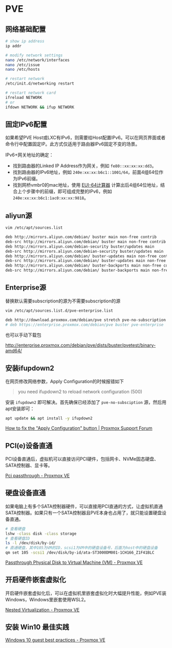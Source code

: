 # PVE



## 网络基础配置

```bash
# show ip address
ip addr

# modify network settings
nano /etc/network/interfaces
nano /etc/issue
nano /etc/hosts

# restart network
/etc/init.d/networking restart

# restart network card
ifreload NETWORK
# or
ifdown NETWORK && ifup NETWORK
```



## 固定IPv6配置

如果希望PVE Host或LXC有IPv6，则需要给Host配置IPv6。可以在网页界面或者命令行中配置固定IP。此方式仅适用于路由器IPv6固定不变的场景。

IPv6+网关地址的确定：

- 找到路由器的Linked IP Address作为网关，例如 `fe80::xx:xx:xx:dd3`。
- 找到路由器的IPv6地址，例如 `240e:xx:xx:b6c1::1001/64`，前面4组64位作为IPv6前缀。
- 找到网桥vmbr0的mac地址，使用 [EUI-64计算器](https://eui64-calc.princelle.org/) 计算出后4组64位地址，结合上个步骤中的前缀，即可组成完整的IPv6，例如 `240e:xx:xx:b6c1:1ac0:xx:xx:9818`。



## aliyun源

```bash
vim /etc/apt/sources.list
```

```bash
deb http://mirrors.aliyun.com/debian/ buster main non-free contrib
deb-src http://mirrors.aliyun.com/debian/ buster main non-free contrib
deb http://mirrors.aliyun.com/debian-security buster/updates main
deb-src http://mirrors.aliyun.com/debian-security buster/updates main
deb http://mirrors.aliyun.com/debian/ buster-updates main non-free contrib
deb-src http://mirrors.aliyun.com/debian/ buster-updates main non-free contrib
deb http://mirrors.aliyun.com/debian/ buster-backports main non-free contrib
deb-src http://mirrors.aliyun.com/debian/ buster-backports main non-free contrib
```



## Enterprise源

替换默认需要subscription的源为不需要subscription的源

```bash
vim /etc/apt/sources.list.d/pve-enterprise.list
```

```bash
deb http://download.proxmox.com/debian/pve stretch pve-no-subscription
# deb https://enterprise.proxmox.com/debian/pve buster pve-enterprise
```

也可以手动下载包

http://enterprise.proxmox.com/debian/pve/dists/buster/pvetest/binary-amd64/



## 安装ifupdown2

在网页修改网络参数，Apply Configuration的时候报错如下

> you need ifupdown2 to reload network configuration (500)

安装 `ifupdown2` 即可解决。首先确保已经添加了 `pve-no-subsciption` 源，然后用apt安装即可：

```bash
apt update && apt install -y ifupdown2
```

[How to fix the "Apply Configuration" button | Proxmox Support Forum](https://forum.proxmox.com/threads/how-to-fix-the-apply-configuration-button.73053/)



## PCI(e)设备直通

PCI设备直通后，虚拟机可以直接访问PCI硬件，包括网卡、NVMe固态硬盘、SATA控制器、显卡等。

[Pci passthrough - Proxmox VE](https://pve.proxmox.com/wiki/Pci_passthrough)



## 硬盘设备直通

如果电脑上有多个SATA控制器硬件，可以直接用PCI直通的方式，让虚拟机直通SATA控制器。如果只有一个SATA控制器且PVE本身也占用了，就只能设置硬盘设备直通。

```bash
# 查看硬盘
lshw -class disk -class storage
# 查看硬盘ID
ls -l /dev/disk/by-id/
# 直通硬盘，其中105为VM的ID，scsi1为VM中的硬盘设备号，后面为host中的硬盘设备
qm set 105 -scsi1 /dev/disk/by-id/ata-ST3000DM001-1CH166_Z1F41BLC
```

[Passthrough Physical Disk to Virtual Machine (VM) - Proxmox VE](https://pve.proxmox.com/wiki/Passthrough_Physical_Disk_to_Virtual_Machine_(VM))



## 开启硬件嵌套虚拟化

开启硬件嵌套虚拟化后，可以在虚拟机里嵌套虚拟化时大幅提升性能，例如PVE装Windows，Windows里嵌套使用WSL2。

[Nested Virtualization - Proxmox VE](https://pve.proxmox.com/wiki/Nested_Virtualization)



## 安装 Win10 最佳实践

[Windows 10 guest best practices - Proxmox VE](https://pve.proxmox.com/wiki/Windows_10_guest_best_practices)